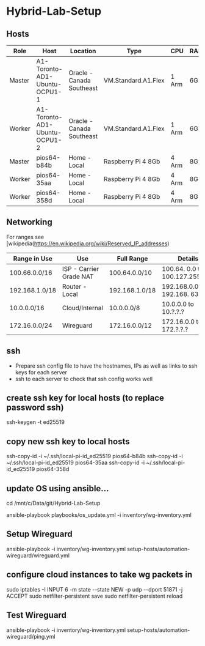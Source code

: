 # Hybrid-Lab-Setup


## Hosts

| Role   | Host                          | Location                  | Type                | CPU   | RAM | Storage |
| ----   | ----------------------------- | ------------------------- | ------------------- | ----- | --- | ------- |
| Master | A1-Toronto-AD1-Ubuntu-OCPU1-1 | Oracle - Canada Southeast | VM.Standard.A1.Flex | 1 Arm | 6Gb | 47Gb    |
| Worker | A1-Toronto-AD1-Ubuntu-OCPU1-2 | Oracle - Canada Southeast | VM.Standard.A1.Flex | 1 Arm | 6Gb | 47Gb    |
| Master | pios64-b84b                   | Home - Local              | Raspberry Pi 4 8Gb  | 4 Arm | 8Gb | 120Gb   |
| Worker | pios64-35aa                   | Home - Local              | Raspberry Pi 4 8Gb  | 4 Arm | 8Gb | 120Gb   |
| Worker | pios64-358d                   | Home - Local              | Raspberry Pi 4 8Gb  | 4 Arm | 8Gb | 120Gb   |


## Networking

For ranges see [wikipedia(https://en.wikipedia.org/wiki/Reserved_IP_addresses)

| Range in Use   | Use                        |  Full Range     | Details                                    |
| -------------- | -------------------------- |  -------------- | ------------------------------------------ | 
| 100.66.0.0/16  |  ISP - Carrier Grade NAT   |  100.64.0.0/10  |  100.64. 0.0  to 100.127.255.255           |
| 192.168.1.0/18 |  Router - Local            |  192.168.1.0/18 |  192.168.0.0  to 192.168. 63.255           | 
| 10.0.0.0/16    |  Cloud/Internal            |  10.0.0.0/8     |  10.0.0.0     to  10.?.?.?                 |
| 172.16.0.0/24  |  Wireguard                 |  172.16.0.0/12  |  172.16.0.0   to 172.?.?.?                 |

## ssh

- Prepare ssh config file to have the hostnames, IPs as well as links to ssh keys for each server
- ssh to each server to check that ssh config works well

## create ssh key for local hosts (to replace password ssh)

 ssh-keygen -t ed25519

 ## copy new ssh key to local hosts

 ssh-copy-id -i ~/.ssh/local-pi-id_ed25519 pios64-b84b 
 ssh-copy-id -i ~/.ssh/local-pi-id_ed25519 pios64-35aa
 ssh-copy-id -i ~/.ssh/local-pi-id_ed25519 pios64-358d 

## update OS using ansible...

cd /mnt/c/Data/git/Hybrid-Lab-Setup

ansible-playbook playbooks/os_update.yml -i inventory/wg-inventory.yml


## Setup Wireguard

ansible-playbook -i inventory/wg-inventory.yml setup-hosts/automation-wireguard/wireguard.yml

## configure cloud instances to take wg packets in

sudo iptables -I INPUT 6 -m state --state NEW -p udp --dport 51871 -j ACCEPT
sudo netfilter-persistent save
sudo netfilter-persistent reload




## Test Wireguard

ansible-playbook -i inventory/wg-inventory.yml setup-hosts/automation-wireguard/ping.yml




